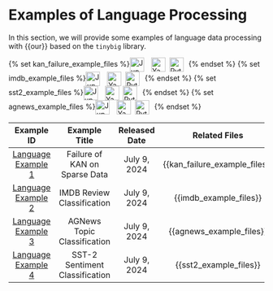 # Examples of Language Processing

In this section, we will provide some examples of language data processing with {{our}} based on the `tinybig` library.

{% set kan_failure_example_files %}<a href="https://github.com/jwzhanggy/tinyBIG/blob/main/docs/notes/kan_failure_example.ipynb"><img src="https://raw.githubusercontent.com/jwzhanggy/tinyBIG/main/docs/assets/img/ipynb_icon.png" alt="Jupyter Logo" style="height: 2em; vertical-align: middle; margin-right: 10px;"></a> <a href="https://github.com/jwzhanggy/tinyBIG/blob/main/docs/notes/configs/kan_failure_configs.yaml"><img src="https://raw.githubusercontent.com/jwzhanggy/tinyBIG/main/docs/assets/img/yaml_icon.png" alt="Yaml Logo" style="height: 2em; vertical-align: middle; margin-right: 4px;"></a> <a href="https://github.com/jwzhanggy/tinyBIG/blob/main/docs/notes/kan_failure_example.py"><img src="https://raw.githubusercontent.com/jwzhanggy/tinyBIG/main/docs/assets/img/python_icon.svg" alt="Python Logo" style="height: 2em; vertical-align: middle; margin-right: 10px;"></a>{% endset %}
{% set imdb_example_files %}<a href="https://github.com/jwzhanggy/tinyBIG/blob/main/docs/notes/imdb_example.ipynb"><img src="https://raw.githubusercontent.com/jwzhanggy/tinyBIG/main/docs/assets/img/ipynb_icon.png" alt="Jupyter Logo" style="height: 2em; vertical-align: middle; margin-right: 10px;"></a> <a href="https://github.com/jwzhanggy/tinyBIG/blob/main/docs/notes/configs/imdb_configs.yaml"><img src="https://raw.githubusercontent.com/jwzhanggy/tinyBIG/main/docs/assets/img/yaml_icon.png" alt="Yaml Logo" style="height: 2em; vertical-align: middle; margin-right: 4px;"></a> <a href="https://github.com/jwzhanggy/tinyBIG/blob/main/docs/notes/imdb_example.py"><img src="https://raw.githubusercontent.com/jwzhanggy/tinyBIG/main/docs/assets/img/python_icon.svg" alt="Python Logo" style="height: 2em; vertical-align: middle; margin-right: 10px;"></a>{% endset %}
{% set sst2_example_files %}<a href="https://github.com/jwzhanggy/tinyBIG/blob/main/docs/notes/sst2_example.ipynb"><img src="https://raw.githubusercontent.com/jwzhanggy/tinyBIG/main/docs/assets/img/ipynb_icon.png" alt="Jupyter Logo" style="height: 2em; vertical-align: middle; margin-right: 10px;"></a> <a href="https://github.com/jwzhanggy/tinyBIG/blob/main/docs/notes/configs/sst2_configs.yaml"><img src="https://raw.githubusercontent.com/jwzhanggy/tinyBIG/main/docs/assets/img/yaml_icon.png" alt="Yaml Logo" style="height: 2em; vertical-align: middle; margin-right: 4px;"></a> <a href="https://github.com/jwzhanggy/tinyBIG/blob/main/docs/notes/sst2_example.py"><img src="https://raw.githubusercontent.com/jwzhanggy/tinyBIG/main/docs/assets/img/python_icon.svg" alt="Python Logo" style="height: 2em; vertical-align: middle; margin-right: 10px;"></a>{% endset %}
{% set agnews_example_files %}<a href="https://github.com/jwzhanggy/tinyBIG/blob/main/docs/notes/agnews_example.ipynb"><img src="https://raw.githubusercontent.com/jwzhanggy/tinyBIG/main/docs/assets/img/ipynb_icon.png" alt="Jupyter Logo" style="height: 2em; vertical-align: middle; margin-right: 10px;"></a> <a href="https://github.com/jwzhanggy/tinyBIG/blob/main/docs/notes/configs/agnews_configs.yaml"><img src="https://raw.githubusercontent.com/jwzhanggy/tinyBIG/main/docs/assets/img/yaml_icon.png" alt="Yaml Logo" style="height: 2em; vertical-align: middle; margin-right: 4px;"></a> <a href="https://github.com/jwzhanggy/tinyBIG/blob/main/docs/notes/agnews_example.py"><img src="https://raw.githubusercontent.com/jwzhanggy/tinyBIG/main/docs/assets/img/python_icon.svg" alt="Python Logo" style="height: 2em; vertical-align: middle; margin-right: 10px;"></a>{% endset %}


|            Example ID             |          Example Title          | Released Date  |         Related Files         |
|:---------------------------------:|:-------------------------------:|:--------------:|:-----------------------------:|
|  [Language Example 1](./kan.md)   |  Failure of KAN on Sparse Data  |  July 9, 2024  | {{kan_failure_example_files}} |
|  [Language Example 2](./imdb.md)  |   IMDB Review Classification    |  July 9, 2024  |    {{imdb_example_files}}     |
| [Language Example 3](./agnews.md) |   AGNews Topic Classification   |  July 9, 2024  |    {{agnews_example_files}}     |
|  [Language Example 4](./sst2.md)  | SST-2 Sentiment Classification  |  July 9, 2024  |   {{sst2_example_files}}    |
